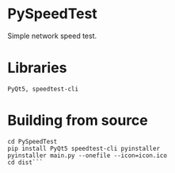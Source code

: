 # PySpeedTest
Simple network speed test.

# Libraries

```PyQt5, speedtest-cli```


# Building from source
```git clone https://github.com/OneParsec/PySpeedTest
cd PySpeedTest
pip install PyQt5 speedtest-cli pyinstaller
pyinstaller main.py --onefile --icon=icon.ico
cd dist```
